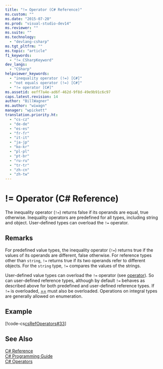 ```yaml
---
title: "!= Operator (C# Reference)"
ms.custom: ""
ms.date: "2015-07-20"
ms.prod: "visual-studio-dev14"
ms.reviewer: ""
ms.suite: ""
ms.technology: 
  - "devlang-csharp"
ms.tgt_pltfrm: ""
ms.topic: "article"
f1_keywords: 
  - "!=_CSharpKeyword"
dev_langs: 
  - "CSharp"
helpviewer_keywords: 
  - "inequality operator (!=) [C#]"
  - "not equals operator (!=) [C#]"
  - "!= operator [C#]"
ms.assetid: eeff7a4e-ad6f-462d-9f8d-49e9b91c6c97
caps.latest.revision: 14
author: "BillWagner"
ms.author: "wiwagn"
manager: "wpickett"
translation.priority.ht: 
  - "cs-cz"
  - "de-de"
  - "es-es"
  - "fr-fr"
  - "it-it"
  - "ja-jp"
  - "ko-kr"
  - "pl-pl"
  - "pt-br"
  - "ru-ru"
  - "tr-tr"
  - "zh-cn"
  - "zh-tw"
---
```

# != Operator (C# Reference)
The inequality operator (`!=`) returns false if its operands are equal, true otherwise. Inequality operators are predefined for all types, including string and object. User-defined types can overload the `!=` operator.  
  
## Remarks  
 For predefined value types, the inequality operator (`!=`) returns true if the values of its operands are different, false otherwise. For reference types other than `string`, `!=` returns true if its two operands refer to different objects. For the `string` type, `!=` compares the values of the strings.  
  
 User-defined value types can overload the `!=` operator (see [operator](../../../csharp\language-reference\keywords/operator.md)). So can user-defined reference types, although by default `!=` behaves as described above for both predefined and user-defined reference types. If `!=` is overloaded, [==](../../../csharp\language-reference\operators/equality-comparison-operator.md) must also be overloaded. Operations on integral types are generally allowed on enumeration.  
  
## Example  
 [!code-cs[csRefOperators#33](../../../csharp\language-reference\operators/codesnippet/CSharp/not-equal-operator_1.cs)]  
  
## See Also  
 [C# Reference](../../../csharp\language-reference/index.md)   
 [C# Programming Guide](../../../csharp\programming-guide/index.md)   
 [C# Operators](../../../csharp\language-reference\operators/index.md)